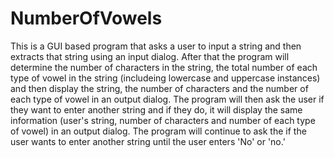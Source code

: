# NumberOfVowels
This is a GUI based program that asks a user to input a string
and then extracts that string using an input dialog. After that the program
will determine the number of characters in the string, the total number of
each type of vowel in the string (includeing lowercase and uppercase instances)
and then display the string, the number of characters and the number of each
type of vowel in an output dialog. The program will then ask the user if they
want to enter another string and if they do, it will display the same
information (user's string, number of characters and number of each type of vowel)
in an output dialog. The program will continue to ask the if the user wants to enter
another string until the user enters 'No' or 'no.'
